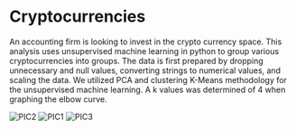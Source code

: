 # Cryptocurrencies
An accounting firm is looking to invest in the crypto currency space. This analysis uses unsupervised machine learning in python to group various cryptocurrencies into groups. The data is first prepared by dropping unnecessary and null values, converting strings to numerical values, and scaling the data. We utilized PCA and clustering K-Means methodology for the unsupervised machine learning. A k values was determined of 4 when graphing the elbow curve. 

![PIC2](https://user-images.githubusercontent.com/103381098/184432014-a1e7ed16-2094-47de-8b1f-7d572fdfba8e.png)
![PIC1](https://user-images.githubusercontent.com/103381098/184432030-f4154f77-1817-47cf-b109-9766db1ee44d.png)
![PIC3](https://user-images.githubusercontent.com/103381098/184432041-4b6d12b9-de89-48b7-accb-4577e007139c.png)
